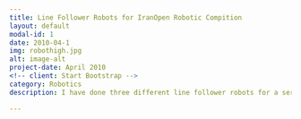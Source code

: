 ```yaml
---
title: Line Follower Robots for IranOpen Robotic Compition
layout: default
modal-id: 1
date: 2010-04-1
img: robothigh.jpg
alt: image-alt
project-date: April 2010
<!-- client: Start Bootstrap -->
category: Robotics
description: I have done three different line follower robots for a series of competitions when I was in high school. The microcontroller is ATMega16 and I coded in C/C++. The PCB is also designed by my team and we soldered everthing and made the body of the robot from scratch using plexiglass​. 

---
```

